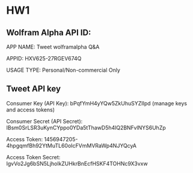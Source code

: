 # HW1

## Wolfram Alpha API ID:
APP NAME: Tweet wolframalpha Q&A

APPID: HXV625-27RGEV674Q

USAGE TYPE: Personal/Non-commercial Only


## Tweet API key
Consumer Key (API Key): 	bPqfYmH4yYQw5ZkUhuSYZIIpd (manage keys and access tokens)

Consumer Secret (API Secret): 	IBsm0SrLSR3uKynCYppo0YDa5tThawD5h4lQ2BNFvlNYS6UhZp

Access Token: 	1456947205-4hpgqmfBh92YtMuTL60oIcFVmMVRaWp4NJYQcyA

Access Token Secret: 	IgvVo2Jg6bSN5LjholkZUHkrBnEcfHSKF4TOHNc9X3vxw
